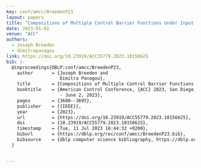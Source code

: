 ```yaml
---
key: conf/amcc/BreedenP23
layout: papers
title: "Compositions of Multiple Control Barrier Functions Under Input Constraints."
date: 2023-01-01
venue: "ACC"
authors:
  - Joseph Breeden
  - dimitrapanagou
link: https://doi.org/10.23919/ACC55779.2023.10156625
bib: |-
  @inproceedings{DBLP:conf/amcc/BreedenP23,
    author       = {Joseph Breeden and
                    Dimitra Panagou},
    title        = {Compositions of Multiple Control Barrier Functions Under Input Constraints},
    booktitle    = {American Control Conference, {ACC} 2023, San Diego, CA, USA, May 31
                    - June 2, 2023},
    pages        = {3688--3695},
    publisher    = {{IEEE}},
    year         = {2023},
    url          = {https://doi.org/10.23919/ACC55779.2023.10156625},
    doi          = {10.23919/ACC55779.2023.10156625},
    timestamp    = {Tue, 11 Jul 2023 16:44:32 +0200},
    biburl       = {https://dblp.org/rec/conf/amcc/BreedenP23.bib},
    bibsource    = {dblp computer science bibliography, https://dblp.org}
  }


---
```

